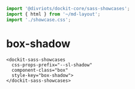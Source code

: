 ```js script
import '@divriots/dockit-core/sass-showcases';
import { html } from '~/md-layout';
import './showcase.css';
```

# box-shadow

```html:html
<dockit-sass-showcases
  css-props-prefix="--sl-shadow"
  component-class="box"
  style-key="box-shadow">
</dockit-sass-showcases>
```

